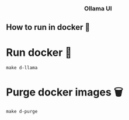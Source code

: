 <p align="center" style="margin-top: 120px">

  <h3 align="center">Ollama UI </h3>
  

## How to run in docker :whale: 

# Run docker :wrench:
```shell
make d-llama
```

# Purge docker images :wastebasket:
```shell
make d-purge
```
